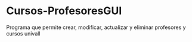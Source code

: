 # Cursos-ProfesoresGUI
Programa que permite crear, modificar, actualizar y eliminar profesores y cursos  univall
